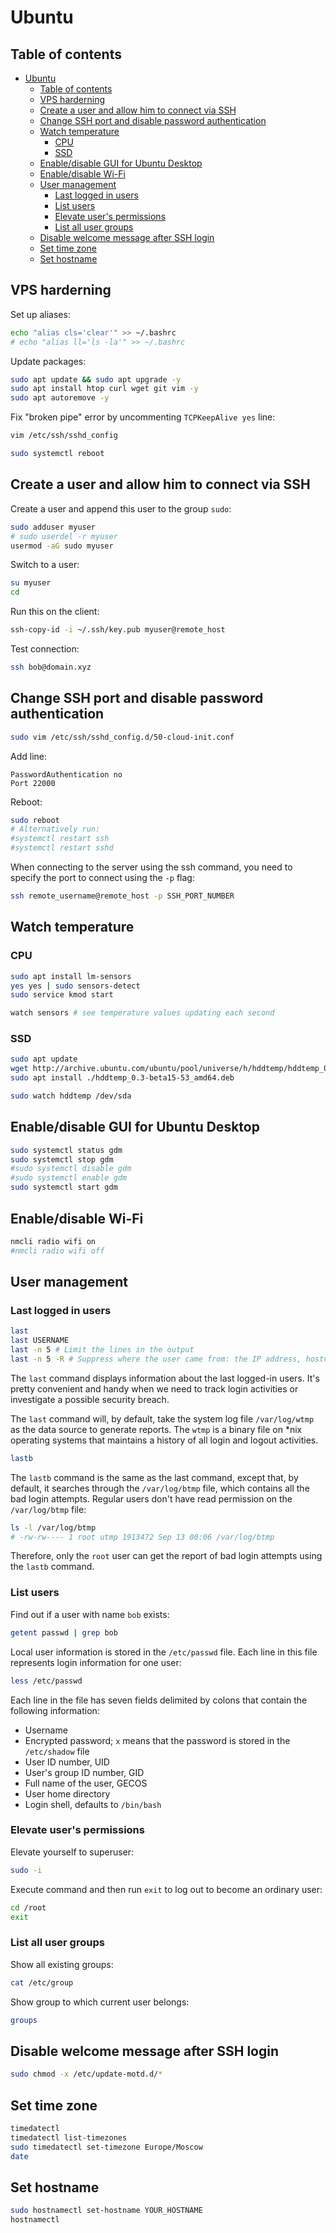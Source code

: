 # Ubuntu

## Table of contents

- [Ubuntu](#ubuntu)
  - [Table of contents](#table-of-contents)
  - [VPS harderning](#vps-harderning)
  - [Create a user and allow him to connect via SSH](#create-a-user-and-allow-him-to-connect-via-ssh)
  - [Change SSH port and disable password authentication](#change-ssh-port-and-disable-password-authentication)
  - [Watch temperature](#watch-temperature)
    - [CPU](#cpu)
    - [SSD](#ssd)
  - [Enable/disable GUI for Ubuntu Desktop](#enabledisable-gui-for-ubuntu-desktop)
  - [Enable/disable Wi-Fi](#enabledisable-wi-fi)
  - [User management](#user-management)
    - [Last logged in users](#last-logged-in-users)
    - [List users](#list-users)
    - [Elevate user's permissions](#elevate-users-permissions)
    - [List all user groups](#list-all-user-groups)
  - [Disable welcome message after SSH login](#disable-welcome-message-after-ssh-login)
  - [Set time zone](#set-time-zone)
  - [Set hostname](#set-hostname)

## VPS harderning

Set up aliases:

```bash
echo "alias cls='clear'" >> ~/.bashrc
# echo "alias ll='ls -la'" >> ~/.bashrc
```

Update packages:

```bash
sudo apt update && sudo apt upgrade -y
sudo apt install htop curl wget git vim -y
sudo apt autoremove -y
```

Fix "broken pipe" error by uncommenting `TCPKeepAlive yes` line:

```bash
vim /etc/ssh/sshd_config
```

```bash
sudo systemctl reboot
```

## Create a user and allow him to connect via SSH

Create a user and append this user to the group `sudo`:

```bash
sudo adduser myuser
# sudo userdel -r myuser
usermod -aG sudo myuser
```

Switch to a user:

```bash
su myuser
cd
```

Run this on the client:

```bash
ssh-copy-id -i ~/.ssh/key.pub myuser@remote_host
```

Test connection:

```bash
ssh bob@domain.xyz
```

## Change SSH port and disable password authentication

```bash
sudo vim /etc/ssh/sshd_config.d/50-cloud-init.conf
```

Add line:

```text
PasswordAuthentication no
Port 22000
```

Reboot:

```bash
sudo reboot
# Alternatively run:
#systemctl restart ssh
#systemctl restart sshd
```

When connecting to the server using the ssh command, you need to specify the port to connect using the `-p` flag:

```bash
ssh remote_username@remote_host -p SSH_PORT_NUMBER
```

## Watch temperature

### CPU

```bash
sudo apt install lm-sensors
yes yes | sudo sensors-detect
sudo service kmod start

watch sensors # see temperature values updating each second
```

### SSD

```bash
sudo apt update
wget http://archive.ubuntu.com/ubuntu/pool/universe/h/hddtemp/hddtemp_0.3-beta15-53_amd64.deb
sudo apt install ./hddtemp_0.3-beta15-53_amd64.deb

sudo watch hddtemp /dev/sda
```

## Enable/disable GUI for Ubuntu Desktop

```bash
sudo systemctl status gdm
sudo systemctl stop gdm
#sudo systemctl disable gdm
#sudo systemctl enable gdm
sudo systemctl start gdm
```

## Enable/disable Wi-Fi

```bash
nmcli radio wifi on
#nmcli radio wifi off
```

## User management

### Last logged in users

```bash
last
last USERNAME
last -n 5 # Limit the lines in the output
last -n 5 -R # Suppress where the user came from: the IP address, hostname, or a kernel version if it’s a system boot activity
```

The `last` command displays information about the last logged-in users. It's pretty convenient and handy when we need to track login activities or investigate a possible security breach.

The `last` command will, by default, take the system log file `/var/log/wtmp` as the data source to generate reports. The `wtmp` is a binary file on *nix operating systems that maintains a history of all login and logout activities.

```bash
lastb
```

The `lastb` command is the same as the last command, except that, by default, it searches through the `/var/log/btmp` file, which contains all the bad login attempts. Regular users don't have read permission on the `/var/log/btmp` file:

```bash
ls -l /var/log/btmp
# -rw-rw---- 1 root utmp 1913472 Sep 13 00:06 /var/log/btmp
```

Therefore, only the `root` user can get the report of bad login attempts using the `lastb` command.

### List users

Find out if a user with name `bob` exists:

```bash
getent passwd | grep bob
```

Local user information is stored in the `/etc/passwd` file. Each line in this file represents login information for one user:

```bash
less /etc/passwd
```

Each line in the file has seven fields delimited by colons that contain the following information:

- Username
- Encrypted password; `x` means that the password is stored in the `/etc/shadow` file
- User ID number, UID
- User's group ID number, GID
- Full name of the user, GECOS
- User home directory
- Login shell, defaults to `/bin/bash`

### Elevate user's permissions

Elevate yourself to superuser:

```bash
sudo -i
```

Execute command and then run `exit` to log out to become an ordinary user:

```bash
cd /root
exit
```

### List all user groups

Show all existing groups:

```bash
cat /etc/group
```

Show group to which current user belongs:

```bash
groups
```

## Disable welcome message after SSH login

```sh
sudo chmod -x /etc/update-motd.d/*
```

## Set time zone

```sh
timedatectl
timedatectl list-timezones
sudo timedatectl set-timezone Europe/Moscow
date
```

## Set hostname

```bash
sudo hostnamectl set-hostname YOUR_HOSTNAME
hostnamectl
```

